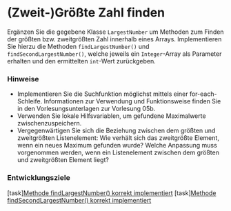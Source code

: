 # (Zweit-)Größte Zahl finden

Ergänzen Sie die gegebene Klasse `LargestNumber` um Methoden zum Finden der größten bzw. zweitgrößten Zahl innerhalb eines Arrays. Implementieren Sie hierzu die Methoden `findLargestNumber()` und `findSecondLargestNumber()`, welche jeweils ein `Integer`-Array als Parameter erhalten und den ermittelten `int`-Wert zurückgeben.

### Hinweise
- Implementieren Sie die Suchfunktion möglichst mittels einer for-each-Schleife. Informationen zur Verwendung und Funktionsweise finden Sie in den Vorlesungsunterlagen zur Vorlesung 05b.
- Verwenden Sie lokale Hilfsvariablen, um gefundene Maximalwerte zwischenzuspeichern.
- Vergegenwärtigen Sie sich die Beziehung zwischen dem größten und zweitgrößten Listenelement: Wie verhält sich das zweitgrößte Element, wenn ein neues Maximum gefunden wurde? Welche Anpassung muss vorgenommen werden, wenn ein Listenelement zwischen dem größten und zweitgrößten Element liegt?

### Entwicklungsziele
[task][Methode findLargestNumber() korrekt implementiert](testFindLargestNumber)
[task][Methode findSecondLargestNumber() korrekt implementiert](testFindSecondLargestNumber)